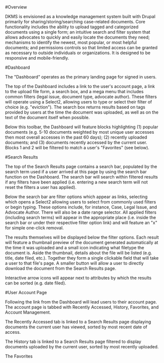 #Overview

DKMS is envisioned as a knowledge management system built with Drupal primarily for sharing/storing/searching case-related documents. Core functionality includes the ability to upload tagged and categorized documents using a single form; an intuitive search and filter system that allows advocates to quickly and easily locate the documents they need; mechanisms to identify the newest, most popular, or most helpful documents; and permissions controls so that limited access can be granted as necessary to outside individuals or organizations. It is designed to be responsive and mobile-friendly.


#Dashboard

The "Dashboard" operates as the primary landing page for signed in users.

The top of the Dashboard includes a link to the user's account page, a link to the upload file form, a search box, and a mega menu that includes common filters (legal issue, document type, advocate author). These filters will operate using a Select2, allowing users to type or select their filter of choice (e.g. "eviction"). The search box returns results based on tags provided by users at the time the document was uploaded, as well as on the text of the document itself when possible.

Below this toolbar, the Dashboard will feature blocks highlighting (1) popular documents (e.g. 5-10 documents weighted by most unique user accesses then most overall accesses in the past 60 days); (2) recently uploaded documents; and (3) documents recently accessed by the current user. Blocks 1 and 2 will be filtered to match a user's "Favorites" (see below).


#Search Results

The top of the Search Results page contains a search bar, populated by the search term used if a user arrived at this page by using the search bar function on the Dashboard. The search bar will search within filtered results if any filters have been applied (i.e. entering a new search term will not reset the filters a user has applied).

Below the search bar are filter options which appear as links, selecting which opens a Select2 allowing users to select from commonly used filters or begin typing. These options include, for instance, Case, Legal Issue, and Advocate Author. There will also be a date range selector. All applied filters (including search terms) will appear in the appropriate place (i.e. inside the search bar or under their respective filter option link) and will feature an "x" for simple one-click removal.

The results themselves will be displayed below the filter options. Each result will feature a thumbnail preview of the document generated automatically at the time it was uploaded and a small icon indicating what filetype the document is. Aside the thumbnail, details about the file will be listed (e.g. title, date filed, etc.). Together they form a single clickable field that will take a user to that file's page. A smaller button will allow a user to directly download the document from the Search Results page.

Interactive arrow icons will appear next to attributes by which the results can be sorted (e.g. date filed).


#User Account Page

Following the link from the Dashboard will lead users to their account page. The account page is tabbed with Recently Accessed, History, Favorites, and Account Management.

The Recently Accessed tab is linked to a Search Results page displaying documents the current user has viewed, sorted by most recent date of access.

The History tab is linked to a Search Results page filtered to display documents uploaded by the current user, sorted by most recently uploaded.

The Favorites 

